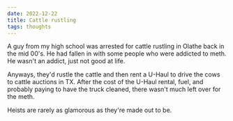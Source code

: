 ```yaml
---
date: 2022-12-22
title: Cattle rustling
tags: thoughts
---
```


A guy from my high school was arrested for cattle rustling in Olathe back in the mid 00's. He had fallen in with some people who were addicted to meth. He wasn't an addict, just not good at life.

Anyways, they'd rustle the cattle and then rent a U-Haul to drive the cows to cattle auctions in TX. After the cost of the U-Haul rental, fuel, and probably paying to have the truck cleaned, there wasn't much left over for the meth.

Heists are rarely as glamorous as they're made out to be.